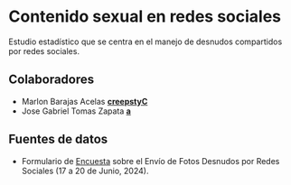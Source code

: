 # Contenido sexual en redes sociales
Estudio estadístico que se centra en el manejo de desnudos compartidos por redes sociales.

## Colaboradores
+ Marlon Barajas Acelas [**creepstyC**](https://github.com/creepstyC)
+ Jose Gabriel Tomas Zapata [**a**]()

## Fuentes de datos
+ Formulario de [Encuesta](https://forms.gle/8cNe6ZND89QsvYhv8) sobre el Envío de Fotos Desnudos por Redes Sociales (17 a 20 de Junio, 2024).